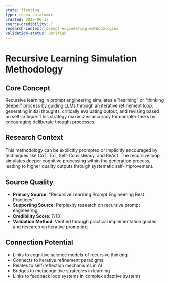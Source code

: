 ```yaml
---
state: fleeting
type: research-atomic
created: 2025-06-17
source-credibility: 7
research-context: prompt-engineering-methodologies
validation-status: verified
---
```


# Recursive Learning Simulation Methodology

## Core Concept
Recursive learning in prompt engineering simulates a "learning" or "thinking deeper" process by guiding LLMs through an iterative refinement loop: generating initial thoughts, critically evaluating output, and revising based on self-critique. This strategy maximizes accuracy for complex tasks by encouraging deliberate thought processes.

## Research Context
This methodology can be explicitly prompted or implicitly encouraged by techniques like CoT, ToT, Self-Consistency, and ReAct. The recursive loop simulates deeper cognitive processing within the generation process, leading to higher quality outputs through systematic self-improvement.

## Source Quality
- **Primary Source**: "Recursive Learning Prompt Engineering Best Practices"
- **Supporting Source**: Perplexity research on recursive prompt engineering
- **Credibility Score**: 7/10
- **Validation Method**: Verified through practical implementation guides and research on iterative prompting

## Connection Potential
- Links to cognitive science models of recursive thinking
- Connects to iterative refinement paradigms
- Relates to self-reflection mechanisms in AI
- Bridges to metacognitive strategies in learning
- Links to feedback loop systems in complex adaptive systems